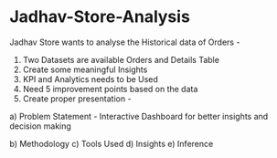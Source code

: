 # Jadhav-Store-Analysis
Jadhav Store wants to analyse the Historical data of Orders -

1. Two Datasets are available Orders and Details Table
2. Create some meaningful Insights
3. KPI and Analytics needs to be Used
4. Need 5 improvement points based on the data
5. Create proper presentation -

a) Problem Statement - Interactive Dashboard for better insights and decision making

b) Methodology
c) Tools Used
d) Insights
e) Inference
